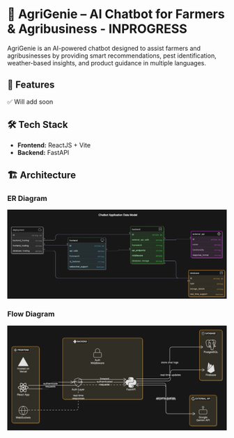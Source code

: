 # 🌾 AgriGenie – AI Chatbot for Farmers & Agribusiness - INPROGRESS 

AgriGenie is an AI-powered chatbot designed to assist farmers and agribusinesses by providing smart recommendations, pest identification, weather-based insights, and product guidance in multiple languages.  

## 🚀 Features  
✅ Will add soon

## 🛠 Tech Stack  
- **Frontend:** ReactJS + Vite
- **Backend:** FastAPI 



## 🏗 Architecture  
### ER Diagram  
![ER Diagram](entityRelation_Diagram.png)

### Flow Diagram  
![Flow Diagram](flowChar_Diagram.png)

